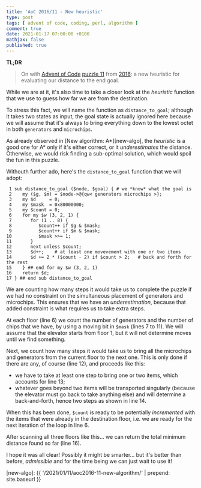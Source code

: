 ```yaml
---
title: 'AoC 2016/11 - New heuristic'
type: post
tags: [ advent of code, coding, perl, algorithm ]
comment: true
date: 2021-01-17 07:00:00 +0100
mathjax: false
published: true
---
```


**TL;DR**

> On with [Advent of Code][] [puzzle 11][p11] from [2016][aoc2016]: a
> new heuristic for evaluating our distance to the end goal.

While we are at it, it's also time to take a closer look at the
*heuristic* function that we use to guess how far we are from the
destination.

To stress this fact, we will name the function as `distance_to_goal`;
although it takes two states as input, the goal state is actually
ignored here because we will assume that it's always to bring everything
down to the lowest octet in both `generators` and `microchips`.

As already observed in [New algorithm: A\*][new-algo], the *heuristic*
is a good one for A\* only if it's either correct, or it
*underestimates* the distance. Otherwise, we would risk finding a
sub-optimal solution, which would spoil the fun in this puzzle.

Withouth further ado, here's the `distance_to_goal` function that we
will adopt:

```
 1 sub distance_to_goal ($node, $goal) { # we *know* what the goal is
 2    my ($g, $m) = $node->@{qw< generators microchips >};
 3    my $d     = 0;
 4    my $mask  = 0x80000000;
 5    my $count = 0;
 6    for my $w (3, 2, 1) {
 7       for (1 .. 8) {
 8          $count++ if $g & $mask;
 9          $count++ if $m & $mask;
10          $mask >>= 1;
11       }
12       next unless $count;
13       $d++;    # at least one movevement with one or two items
14       $d += 2 * ($count - 2) if $count > 2;   # back and forth for the rest
15    } ## end for my $w (3, 2, 1)
16    return $d;
17 } ## end sub distance_to_goal
```

We are counting how many steps it would take us to complete the puzzle
if we had no constraint on the simultaneous placement of generators and
microchips. This ensures that we have an *underestimation*, because that
added constraint is what requires us to take extra steps.

At each floor (line 6) we count the number of generators and the number
of chips that we have, by using a moving bit in `$mask` (lines 7 to 11).
We will assume that the elevator starts from floor 1, but it will not
determine moves until we find something.

Next, we count how many steps it would take us to bring all the
microchips and generators from the current floor to the next one. This
is only done if there are any, of course (line 12), and proceeds like
this:

- we have to take at least one step to bring one or two items, which
  accounts for line 13;
- whatever goes beyond two items will be transported singularly (because
  the elevator must go back to take anything else) and will determine a
  back-and-forth, hence two steps as shown in line 14.

When this has been done, `$count` is ready to be potentially
*incremented* with the items that were already in the destination floor,
i.e. we are ready for the next iteration of the loop in line 6.

After scanning all three floors like this... we can return the total
minimum distance found so far (line 16).

I hope it was all clear! Possibly it might be smarter... but it's better
than before, *admissible* and for the time being we can just wait to use
it!

[p11]: https://adventofcode.com/2016/day/11
[aoc2016]: https://adventofcode.com/2016/
[Advent of Code]: https://adventofcode.com/
[Perl]: https://www.perl.org/
[new-algo]: {{ '/2021/01/11/aoc2016-11-new-algorithm/' | prepend: site.baseurl }}
